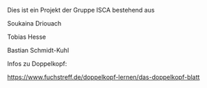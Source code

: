 Dies ist ein Projekt der Gruppe ISCA bestehend aus

Soukaina Driouach

Tobias Hesse 

Bastian Schmidt-Kuhl


Infos zu Doppelkopf:

https://www.fuchstreff.de/doppelkopf-lernen/das-doppelkopf-blatt